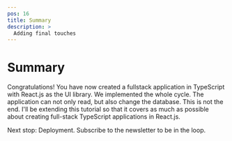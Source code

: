 ```yaml
---
pos: 16
title: Summary
description: >
  Adding final touches
---
```


# Summary

Congratulations! You have now created a fullstack application in TypeScript with React.js as the UI library. We implemented the whole cycle. The application can not only read, but also change the database. This is not the end. I'll be extending this tutorial so that it covers as much as possible about creating full-stack TypeScript applications in React.js.

Next stop: Deployment. Subscribe to the newsletter to be in the loop.



